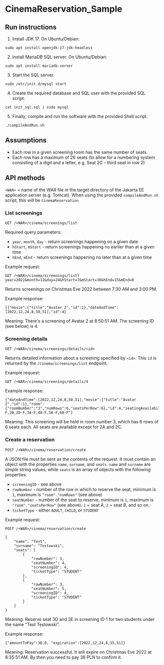 # CinemaReservation_Sample

## Run instructions
1. Install JDK 17. On Ubuntu/Debian:

```
sudo apt install openjdk-17-jdk-headless
```

2. Install MariaDB SQL server. On Ubuntu/Debian:

```
sudo apt install mariadb-server
```

3. Start the SQL server.

```
sudo /etc/init.d/mysql start
```

4. Create the required database and SQL user with the provided SQL script.

```
cat init_sql.sql | sudo mysql
```

5. Finally, compile and run the software with the provided Shell script.

```
./compileAndRun.sh
```

## Assumptions
- Each row in a given screening room has the same number of seats.
- Each row has a maximum of 26 seats (to allow for a numbering system consisting of a digit and a letter, e.g. Seat 2C - third seat in row 2)

## API methods

`<WAR>` = name of the WAR file in the target directory of the Jakarta EE application server (e.g. Tomcat). When using the provided `compileAndRun.sh` script, this will be `CinemaReservation`

### List screenings

```
GET /<WAR>/cinema/screenings/list
```

Required query parameters:
- `year`, `month`, `day` - return screenings happening on a given date
- `hStart`, `mStart` - return screenings happening no earlier than at a given time
- `hEnd`, `mEnd` - return screenings happening no later than at a given time

Example request:

```
GET /<WAR>/cinema/screenings/list?year=2022&month=12&day=24&hStart=7&mStart=30&hEnd=15&mEnd=0
```

Returns screenings on Christmas Eve 2022 between 7:30 AM and 3:00 PM.

Example response:

```
[{"movie":{"title":"Avatar 2","id":1},"dateAndTime":[2022,12,24,8,50,51],"id":4}
```

Meaning: There's a screening of Avatar 2 at 8:50:51 AM. The screening ID (see below) is 4.

### Screening details

```
GET /<WAR>/cinema/screenings/details/<id>
```

Returns detailed information about a screening specified by `<id>`. This `id` is returned by the `/cinema/screenings/list` endpoint.

Example request:

```
GET /<WAR>/cinema/screenings/details/4
```

Example response:

```
{"dateAndTime":[2022,12,24,8,50,51],"movie":{"title":"Avatar 2","id":1},"room":{"roomNumber":"3","numRows":6,"seatsPerRow":6},"id":4,"seatingAvailability":"1A-F,2B,2D-F,3A-F,4A-F,5A-F,6A-F"}
```

Meaning: This screening will be held in room number 3, which has 6 rows of 6 seats each. All seats are available except for 2A and 2C.

### Create a reservation

```
POST /<WAR>/cinema/reservation/create
```

A JSON file must be sent as the contents of the request. It must contain an object with the properties `name`, `surname`, and `seats`. `name` and `surname` are simple string values, while `seats` is an array of objects with the following properties:
- `screeningID` - see above
- `rowNumber` - number of the row in which to reserve the seat, minimum is `1`, maximum is `"room"."numRows"` (see above)
- `seatNumber` - number of the seat to reserve, minimum is `1`, maximum is `"room"."seatsPerRow"` (see above). `1` = seat A, `2` = seat B, and so on.
- `ticketType` - either `ADULT`, `CHILD`, or `STUDENT`

Example request:

```
POST /<WAR>/cinema/reservation/create

{
    "name": "Test",
    "surname": "Testowski",
    "seats": [
        {
            "rowNumber": 3,
            "seatNumber": 4,
            "screeningID": 4,
            "ticketType": "STUDENT"
        },
        {
            "rowNumber": 3,
            "seatNumber": 5,
            "screeningID": 4,
            "ticketType": "STUDENT"
        }
    ]
}
```

Meaning: Reserve seat 3D and 3E in screening ID 1 for two students under the name "Test Testowski".

Example response:

```
{"amountToPay":36.0, "expiration":[2022,12,24,8,35,51]}
```

Meaning: Reservation successful. It will expire on Christmas Eve 2022 at 8:35:51 AM. By then you need to pay 36 PLN to confirm it.
